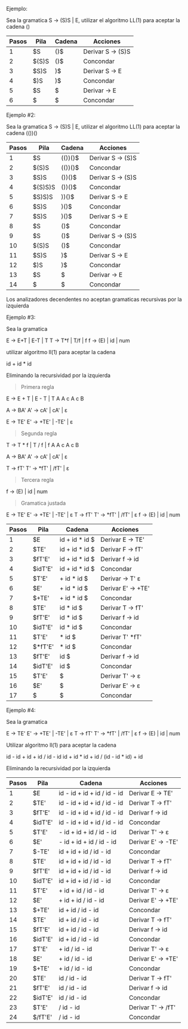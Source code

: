 Ejemplo:

Sea la gramatica S -> (S)S | E, utilizar el algoritmo
LL(1) para aceptar la cadena ()

| Pasos | Pila  | Cadena | Acciones          |
| ----- | ----- | ------ | ----------------- |
| 1     | $S    | ()$    | Derivar S -> (S)S |
| 2     | $(S)S | ()$    | Concondar         |
| 3     | $S)S  | )$     | Derivar S -> E    |
| 4     | $)S   | )$     | Concondar         |
| 5     | $S    | $      | Derivar -> E      |
| 6     | $     | $      | Concondar         |

Ejemplo #2:

Sea la gramatica S -> (S)S | E, utilizar el algoritmo
LL(1) para aceptar la cadena (())()

| Pasos | Pila    | Cadena  | Acciones          |
| ----- | ------- | ------- | ----------------- |
| 1     | $S      | (())()$ | Derivar S -> (S)S |
| 2     | $(S)S   | (())()$ | Concondar         |
| 3     | $S)S    | ())()$  | Derivar S -> (S)S |
| 4     | $(S)S)S | ())()$  | Concondar         |
| 5     | $S)S)S  | ))()$   | Derivar S -> E    |
| 6     | $S)S    | )()$    | Concondar         |
| 7     | $S)S    | )()$    | Derivar S -> E    |
| 8     | $S      | ()$     | Concondar         |
| 9     | $S      | ()$     | Derivar S -> (S)S |
| 10    | $(S)S   | ()$     | Concondar         |
| 11    | $S)S    | )$      | Derivar S -> E    |
| 12    | $)S     | )$      | Concondar         |
| 13    | $S      | $       | Derivar -> E      |
| 14    | $       | $       | Concondar         |

Los analizadores decendentes no aceptan gramaticas recursivas por la izquierda

Ejemplo #3:

Sea la gramatica

E -> E+T | E-T | T
T -> T\*f | T/f | f
f -> (E) | id | num

utilizar algoritmo ll(1) para aceptar la cadena

id + id \* id

Eliminando la recursividad por la izquierda

> Primera regla

E -> E + T | E - T | T
A A c A c B

A -> BA'
A' -> cA' | cA' | ε

E -> TE'
E' -> +TE' | -TE' | ε

> Segunda regla

T -> T \* f | T / f | f
A A c A c B

A -> BA'
A' -> cA' | cA' | ε

T -> fT'
T' -> \*fT' | /fT' | ε

> Tercera regla

f -> (E) | id | num

> Gramatica justada

E -> TE'
E' -> +TE' | -TE' | ε
T -> fT'
T' -> \*fT' | /fT' | ε
f -> (E) | id | num

| Pasos | Pila     | Cadena          | Acciones           |
| ----- | -------- | --------------- | ------------------ |
| 1     | $E       | id + id \* id $ | Derivar E -> TE'   |
| 2     | $TE'     | id + id \* id $ | Derivar F -> fT'   |
| 3     | $fT'E'   | id + id \* id $ | Derivar f -> id    |
| 4     | $idT'E'  | id + id \* id $ | Concondar          |
| 5     | $T'E'    | + id \* id $    | Derivar -> T' ε    |
| 6     | $E'      | + id \* id $    | Derivar E' -> +TE' |
| 7     | $+TE'    | + id \* id $    | Concondar          |
| 8     | $TE'     | id \* id $      | Derivar T -> fT'   |
| 9     | $fT'E'   | id \* id $      | Derivar f -> id    |
| 10    | $idT'E'  | id \* id $      | Concondar          |
| 11    | $T'E'    | \* id $         | Derivar T' \*fT'   |
| 12    | $\*fT'E' | \* id $         | Concondar          |
| 13    | $fT'E'   | id $            | Derivar f -> id    |
| 14    | $idT'E'  | id $            | Concondar          |
| 15    | $T'E'    | $               | Derivar T' -> ε    |
| 16    | $E'      | $               | Derivar E' -> ε    |
| 17    | $        | $               | Concondar          |

Ejemplo #4:

Sea la gramatica

E -> TE'
E' -> +TE' | -TE' | ε
T -> fT'
T' -> \*fT' | /fT' | ε
f -> (E) | id | num

Utilizar algoritmo ll(1) para aceptar la cadena

id - id + id + id / id - id
id + id \* id + id / (id - id \* id) + id

Eliminando la recursividad por la izquierda

| Pasos | Pila    | Cadena                      | Acciones           |
| ----- | ------- | --------------------------- | ------------------ |
| 1     | $E      | id - id + id + id / id - id | Derivar E -> TE'   |
| 2     | $TE'    | id - id + id + id / id - id | Derivar T -> fT'   |
| 3     | $fT'E'  | id - id + id + id / id - id | Derivar f -> id    |
| 4     | $idT'E' | id - id + id + id / id - id | Concondar          |
| 5     | $T'E'   | - id + id + id / id - id    | Derivar T' -> ε    |
| 6     | $E'     | - id + id + id / id - id    | Derivar E' -> -TE' |
| 7     | $-TE'   | id + id + id / id - id      | Concondar          |
| 8     | $TE'    | id + id + id / id - id      | Derivar T -> fT'   |
| 9     | $fT'E'  | id + id + id / id - id      | Derivar f -> id    |
| 10    | $idT'E' | id + id + id / id - id      | Concondar          |
| 11    | $T'E'   | + id + id / id - id         | Derivar T' -> ε    |
| 12    | $E'     | + id + id / id - id         | Derivar E' -> +TE' |
| 13    | $+TE'   | id + id / id - id           | Concondar          |
| 14    | $TE'    | id + id / id - id           | Derivar T -> fT'   |
| 15    | $fT'E'  | id + id / id - id           | Derivar f -> id    |
| 16    | $idT'E' | id + id / id - id           | Concondar          |
| 17    | $T'E'   | + id / id - id              | Derivar T' -> ε    |
| 18    | $E'     | + id / id - id              | Derivar E' -> +TE' |
| 19    | $+TE'   | + id / id - id              | Concondar          |
| 20    | $TE'    | id / id - id                | Derivar T -> fT'   |
| 21    | $fT'E'  | id / id - id                | Derivar f -> id    |
| 22    | $idT'E' | id / id - id                | Concondar          |
| 23    | $T'E'   | / id - id                   | Derivar T' -> /fT' |
| 24    | $/fT'E' | / id - id                   | Concondar          |
